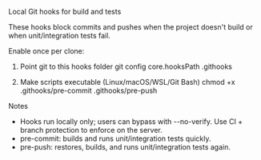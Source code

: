 Local Git hooks for build and tests

These hooks block commits and pushes when the project doesn't build or when unit/integration tests fail.

Enable once per clone:

1. Point git to this hooks folder
   git config core.hooksPath .githooks

2. Make scripts executable (Linux/macOS/WSL/Git Bash)
   chmod +x .githooks/pre-commit .githooks/pre-push

Notes

- Hooks run locally only; users can bypass with --no-verify. Use CI + branch protection to enforce on the server.
- pre-commit: builds and runs unit/integration tests quickly.
- pre-push: restores, builds, and runs unit/integration tests again.
